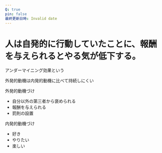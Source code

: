 ```yaml
---
Q: true
pin: false
最終更新日時: Invalid date
---
```

# 人は自発的に行動していたことに、報酬を与えられるとやる気が低下する。

アンダーマイニング効果という

外発的動機は内発的動機に比べて持続しにくい

外発的動機づけ

- 自分以外の第三者から褒められる  
- 報酬を与えられる  
- 罰則の設置  

内発的動機づけ

- 好き  
- やりたい  
- 楽しい